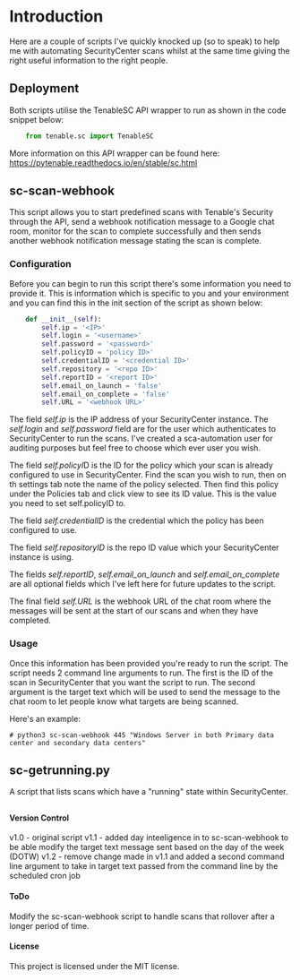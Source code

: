 # Introduction

Here are a couple of scripts I've quickly knocked up (so to speak) to help me with automating SecurityCenter scans whilst at the same time giving the right useful information to the right people.

## Deployment
Both scripts utilise the TenableSC API wrapper to run as shown in the code snippet below:

```python 
	from tenable.sc import TenableSC
```

More information on this API wrapper can be found here: https://pytenable.readthedocs.io/en/stable/sc.html

## sc-scan-webhook
This script allows you to start predefined scans with Tenable's Security through the API, send a webhook notification message to a Google chat room, monitor for the scan to complete successfully and then sends another webhook notification message stating the scan is complete.

### Configuration
Before you can begin to run this script there's some information you need to provide it. This is information which is specific to you and your environment and you can find this in the init section of the script as shown below: 

``` python
    def __init__(self):
        self.ip = '<IP>'
        self.login = '<username>'
        self.password = '<password>'
        self.policyID = 'policy ID>'
        self.credentialID = '<credential ID>'
        self.repository = '<repo ID>'
        self.reportID = '<report ID>'
        self.email_on_launch = 'false'
        self.email_on_complete = 'false'
        self.URL = '<webhook URL>'
```

The field *self.ip* is the IP address of your SecurityCenter instance. The *self.login* and *self.password* field are for the user which authenticates to SecurityCenter to run the scans. I've created a sca-automation user for auditing purposes but feel free to choose which ever user you wish.

The field *self.policyI*D is the ID for the policy which your scan is already configured to use in SecurityCenter. Find the scan you wish to run, then on th settings tab note the name of the policy selected. Then find this policy under the Policies tab and click view to see its ID value. This is the value you need to set self.policyID to.

The field *self.credentialID* is the credential which the policy has been configured to use. 

The field *self.repositoryID* is the repo ID value which your SecurityCenter instance is using. 

The fields *self.reportID*, *self.email_on_launch* and *self.email_on_complete* are all optional fields which I've left here for future updates to the script.

The final field *self.URL* is the webhook URL of the chat room where the messages will be sent at the start of our scans and when they have completed.

### Usage
Once this information has been provided you're ready to run the script. The script needs 2 command line arguments to run. The first is the ID of the scan in SecurityCenter that you want the script to run. The second argument is the target text which will be used to send the message to the chat room to let people know what targets are being scanned. 

Here's an example:

	# python3 sc-scan-webhook 445 "Windows Server in both Primary data center and secondary data centers"
## sc-getrunning.py

A script that lists scans which have a "running" state within SecurityCenter. 

##

#### Version Control
v1.0 - original script
v1.1 - added day inteeligence in to sc-scan-webhook to be able modify the target text message sent based on the day of the week (DOTW)
v1.2 - remove change made in v1.1 and added a second command line argument to take in target text passed from the command line by the scheduled cron job 

#### ToDo
Modify the sc-scan-webhook script to handle scans that rollover after a longer period of time.

#### License
This project is licensed under the MIT license.

##
